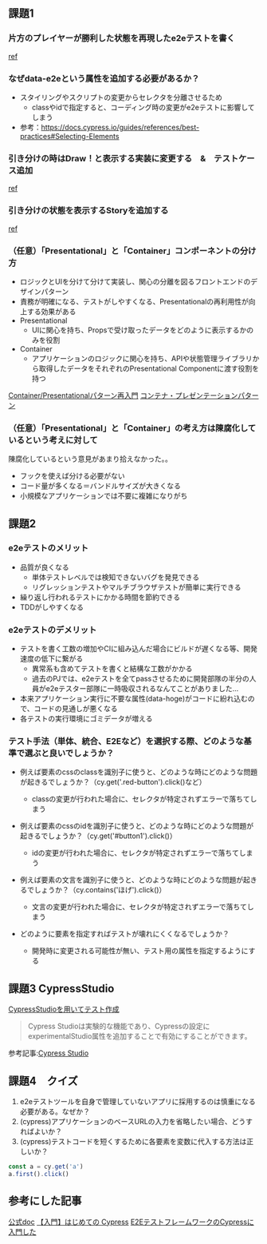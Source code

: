 ## 課題1
### 片方のプレイヤーが勝利した状態を再現したe2eテストを書く
[ref](https://github.com/nyuusen/react-storybook-testing/commit/6ae60a6918fffaa0db0668356bebc53d19bbc6a2)

### なぜdata-e2eという属性を追加する必要があるか？
- スタイリングやスクリプトの変更からセレクタを分離させるため
  - classやidで指定すると、コーディング時の変更がe2eテストに影響してしまう
- 参考：https://docs.cypress.io/guides/references/best-practices#Selecting-Elements

### 引き分けの時はDraw！と表示する実装に変更する　&　テストケース追加
[ref](https://github.com/nyuusen/react-storybook-testing/commit/5a761a955911d98cb44f3905b4cc736400ad87ad)

### 引き分けの状態を表示するStoryを追加する
[ref](https://github.com/nyuusen/react-storybook-testing/commit/3f718e1cae0ac9140e2eea58ed2f730d3ed5ac83)

### （任意）「Presentational」と「Container」コンポーネントの分け方
- ロジックとUIを分けて分けて実装し、関心の分離を図るフロントエンドのデザインパターン
- 責務が明確になる、テストがしやすくなる、Presentationalの再利用性が向上する効果がある
- Presentational
  - UIに関心を持ち、Propsで受け取ったデータをどのように表示するかのみを役割
- Container
  - アプリケーションのロジックに関心を持ち、APIや状態管理ライブラリから取得したデータをそれぞれのPresentational Componentに渡す役割を持つ

[Container/Presentationalパターン再入門](https://zenn.dev/kazu777/articles/9460c75b7cd8d1)
[コンテナ・プレゼンテーションパターン](https://zenn.dev/morinokami/books/learning-patterns-1/viewer/presentational-container-pattern)

### （任意）「Presentational」と「Container」の考え方は陳腐化しているという考えに対して
陳腐化しているという意見があまり拾えなかった。。
- フックを使えば分ける必要がない
- コード量が多くなる＝バンドルサイズが大きくなる
- 小規模なアプリケーションでは不要に複雑になりがち

## 課題2
### e2eテストのメリット
- 品質が良くなる
  - 単体テストレベルでは検知できないバグを発見できる
  - リグレッションテストやマルチブラウザテストが簡単に実行できる
- 繰り返し行われるテストにかかる時間を節約できる
- TDDがしやすくなる

### e2eテストのデメリット
- テストを書く工数の増加やCIに組み込んだ場合にビルドが遅くなる等、開発速度の低下に繋がる
  - 異常系も含めてテストを書くと結構な工数がかかる
  - 過去のPJでは、e2eテストを全てpassさせるために開発部隊の半分の人員がe2eテスター部隊に一時吸収されるなんてことがありました...
- 本来アプリケーション実行に不要な属性(data-hoge)がコードに紛れ込むので、コードの見通しが悪くなる
- 各テストの実行環境にゴミデータが増える

### テスト手法（単体、統合、E2Eなど）を選択する際、どのような基準で選ぶと良いでしょうか？
- 例えば要素のcssのclassを識別子に使うと、どのような時にどのような問題が起きるでしょうか？（cy.get('.red-button').click()など）
  - classの変更が行われた場合に、セレクタが特定されずエラーで落ちてしまう

- 例えば要素のcssのidを識別子に使うと、どのような時にどのような問題が起きるでしょうか？（cy.get('#button1').click()）
  - idの変更が行われた場合に、セレクタが特定されずエラーで落ちてしまう

- 例えば要素の文言を識別子に使うと、どのような時にどのような問題が起きるでしょうか？（cy.contains('ほげ').click()）
  - 文言の変更が行われた場合に、セレクタが特定されずエラーで落ちてしまう

- どのように要素を指定すればテストが壊れにくくなるでしょうか？
  - 開発時に変更される可能性が無い、テスト用の属性を指定するようにする

## 課題3 CypressStudio
[CypressStudioを用いてテスト作成](https://github.com/nyuusen/react-storybook-testing/commit/b328dc865d2b4c08a0e80998a60a222a95ce3dd5)

> Cypress Studioは実験的な機能であり、Cypressの設定にexperimentalStudio属性を追加することで有効にすることができます。

参考記事:[Cypress Studio](https://docs.cypress.io/guides/references/cypress-studio#Overview)

## 課題4　クイズ
1. e2eテストツールを自身で管理していないアプリに採用するのは慎重になる必要がある。なぜか？
2. (cypress)アプリケーションのベースURLの入力を省略したい場合、どうすればよいか？
3. (cypress)テストコードを短くするために各要素を変数に代入する方法は正しいか？
```exmple.ts
const a = cy.get('a')
a.first().click()
```

## 参考にした記事
[公式doc](https://www.cypress.io/)
[【入門】はじめての Cypress](https://qiita.com/eyuta/items/a2454719c2d82c8bacd5)
[E2EテストフレームワークのCypressに入門した](https://zenn.dev/manalink_dev/articles/manalink-cypress-introduce)